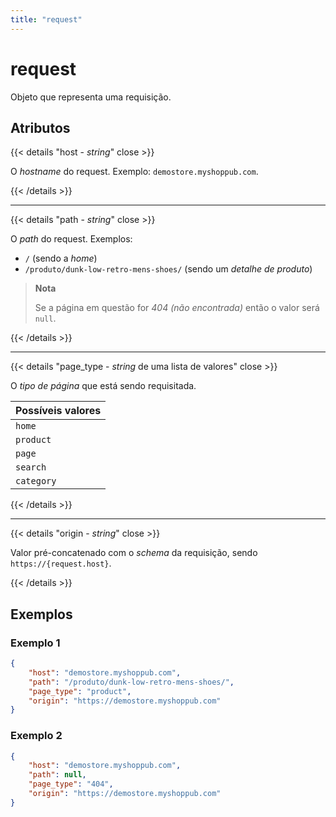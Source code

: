 ```yaml
---
title: "request"
---
```


# request

Objeto que representa uma requisição.


## Atributos

{{< details "host - <i>string</i>" close >}}

O *hostname* do request. Exemplo: `demostore.myshoppub.com`.

{{< /details >}}

---

{{< details "path - <i>string</i>" close >}}

O *path* do request. Exemplos:
- `/` (sendo a *home*)
- `/produto/dunk-low-retro-mens-shoes/` (sendo um *detalhe de produto*)

> **Nota**
> 
> Se a página em questão for *404 (não encontrada)* então o valor será `null`.

{{< /details >}}

---

{{< details "page_type - <i>string</i> de uma lista de valores" close >}}

O *tipo de página* que está sendo requisitada.

| Possíveis valores |
| ----------------- |
| `home` |
| `product` |
| `page` |
| `search` |
| `category` |

{{< /details >}}

---

{{< details "origin - <i>string</i>" close >}}

Valor pré-concatenado com o *schema* da requisição, sendo `https://{request.host}`.

{{< /details >}}

## Exemplos

### Exemplo 1
``` json
{
    "host": "demostore.myshoppub.com",
    "path": "/produto/dunk-low-retro-mens-shoes/",
    "page_type": "product",
    "origin": "https://demostore.myshoppub.com"
}
```

### Exemplo 2
``` json
{
    "host": "demostore.myshoppub.com",
    "path": null,
    "page_type": "404",
    "origin": "https://demostore.myshoppub.com"
}
```